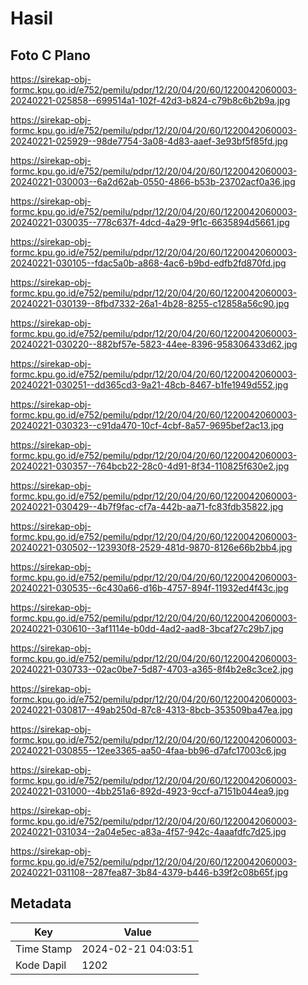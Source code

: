 # Hasil

## Foto C Plano

https://sirekap-obj-formc.kpu.go.id/e752/pemilu/pdpr/12/20/04/20/60/1220042060003-20240221-025858--699514a1-102f-42d3-b824-c79b8c6b2b9a.jpg

https://sirekap-obj-formc.kpu.go.id/e752/pemilu/pdpr/12/20/04/20/60/1220042060003-20240221-025929--98de7754-3a08-4d83-aaef-3e93bf5f85fd.jpg

https://sirekap-obj-formc.kpu.go.id/e752/pemilu/pdpr/12/20/04/20/60/1220042060003-20240221-030003--6a2d62ab-0550-4866-b53b-23702acf0a36.jpg

https://sirekap-obj-formc.kpu.go.id/e752/pemilu/pdpr/12/20/04/20/60/1220042060003-20240221-030035--778c637f-4dcd-4a29-9f1c-6635894d5661.jpg

https://sirekap-obj-formc.kpu.go.id/e752/pemilu/pdpr/12/20/04/20/60/1220042060003-20240221-030105--fdac5a0b-a868-4ac6-b9bd-edfb2fd870fd.jpg

https://sirekap-obj-formc.kpu.go.id/e752/pemilu/pdpr/12/20/04/20/60/1220042060003-20240221-030139--8fbd7332-26a1-4b28-8255-c12858a56c90.jpg

https://sirekap-obj-formc.kpu.go.id/e752/pemilu/pdpr/12/20/04/20/60/1220042060003-20240221-030220--882bf57e-5823-44ee-8396-958306433d62.jpg

https://sirekap-obj-formc.kpu.go.id/e752/pemilu/pdpr/12/20/04/20/60/1220042060003-20240221-030251--dd365cd3-9a21-48cb-8467-b1fe1949d552.jpg

https://sirekap-obj-formc.kpu.go.id/e752/pemilu/pdpr/12/20/04/20/60/1220042060003-20240221-030323--c91da470-10cf-4cbf-8a57-9695bef2ac13.jpg

https://sirekap-obj-formc.kpu.go.id/e752/pemilu/pdpr/12/20/04/20/60/1220042060003-20240221-030357--764bcb22-28c0-4d91-8f34-110825f630e2.jpg

https://sirekap-obj-formc.kpu.go.id/e752/pemilu/pdpr/12/20/04/20/60/1220042060003-20240221-030429--4b7f9fac-cf7a-442b-aa71-fc83fdb35822.jpg

https://sirekap-obj-formc.kpu.go.id/e752/pemilu/pdpr/12/20/04/20/60/1220042060003-20240221-030502--123930f8-2529-481d-9870-8126e66b2bb4.jpg

https://sirekap-obj-formc.kpu.go.id/e752/pemilu/pdpr/12/20/04/20/60/1220042060003-20240221-030535--6c430a66-d16b-4757-894f-11932ed4f43c.jpg

https://sirekap-obj-formc.kpu.go.id/e752/pemilu/pdpr/12/20/04/20/60/1220042060003-20240221-030610--3af1114e-b0dd-4ad2-aad8-3bcaf27c29b7.jpg

https://sirekap-obj-formc.kpu.go.id/e752/pemilu/pdpr/12/20/04/20/60/1220042060003-20240221-030733--02ac0be7-5d87-4703-a365-8f4b2e8c3ce2.jpg

https://sirekap-obj-formc.kpu.go.id/e752/pemilu/pdpr/12/20/04/20/60/1220042060003-20240221-030817--49ab250d-87c8-4313-8bcb-353509ba47ea.jpg

https://sirekap-obj-formc.kpu.go.id/e752/pemilu/pdpr/12/20/04/20/60/1220042060003-20240221-030855--12ee3365-aa50-4faa-bb96-d7afc17003c6.jpg

https://sirekap-obj-formc.kpu.go.id/e752/pemilu/pdpr/12/20/04/20/60/1220042060003-20240221-031000--4bb251a6-892d-4923-9ccf-a7151b044ea9.jpg

https://sirekap-obj-formc.kpu.go.id/e752/pemilu/pdpr/12/20/04/20/60/1220042060003-20240221-031034--2a04e5ec-a83a-4f57-942c-4aaafdfc7d25.jpg

https://sirekap-obj-formc.kpu.go.id/e752/pemilu/pdpr/12/20/04/20/60/1220042060003-20240221-031108--287fea87-3b84-4379-b446-b39f2c08b65f.jpg


## Metadata

| Key        | Value               |
| ---------- | ------------------- |
| Time Stamp | 2024-02-21 04:03:51 |
| Kode Dapil | 1202                |



